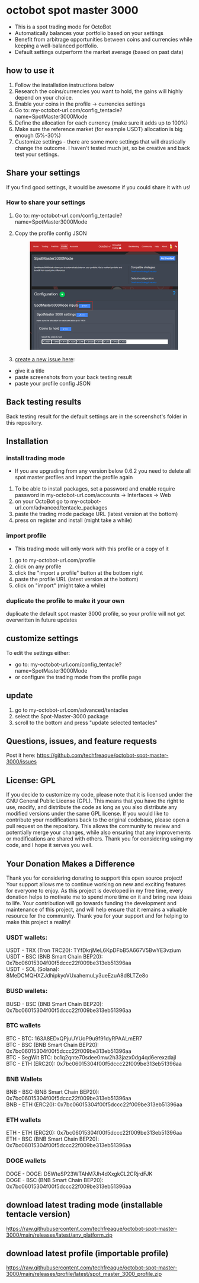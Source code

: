 # octobot spot master 3000

* This is a spot trading mode for OctoBot
* Automatically balances your portfolio based on your settings
* Benefit from arbitrage opportunities between coins and currencies while keeping a well-balanced portfolio.
* Default settings outperform the market average (based on past data)

## how to use it

1. Follow the installation instructions below
2. Research the coins/currencies you want to hold, the gains will highly depend on your choice.
3. Enable your coins in the profile -> currencies settings
4. Go to: my-octobot-url.com/config\_tentacle?name=SpotMaster3000Mode
5. Define the allocation for each currency (make sure it adds up to 100%)
6. Make sure the reference market (for example USDT) allocation is big enough (5%-30%)
7. Customize settings - there are some more settings that will drastically change the outcome. I haven't tested much jet, so be creative and back test your settings.

## Share your settings

If you find good settings, it would be awesome if you could share it with us!

### How to share your settings

1. Go to: my-octobot-url.com/config\_tentacle?name=SpotMaster3000Mode
2.  Copy the profile config JSON

    <figure><img src=".gitbook/assets/image.png" alt=""><figcaption></figcaption></figure>
3. [create a new issue here](https://github.com/techfreaque/octobot-spot-master-3000/issues/new):

* give it a title
* paste screenshots from your back testing result
* paste your profile config JSON&#x20;

## Back testing results

Back testing result for the default settings are in the screenshot's folder in this repository.

## Installation

### install trading mode
* If you are upgrading from any version below 0.6.2 you need to delete all spot master profiles and import the profile again 
1. To be able to install packages, set a password and enable require password in my-octobot-url.com/accounts -> Interfaces -> Web
2. on your OctoBot go to my-octobot-url.com/advanced/tentacle\_packages
3. paste the trading mode package URL (latest version at the bottom)
4. press on register and install (might take a while)

### import profile
* This trading mode will only work with this profile or a copy of it
1. go to my-octobot-url.com/profile
2. click on any profile
3. click the "import a profile" button at the bottom right
4. paste the profile URL (latest version at the bottom)
5. click on "import" (might take a while)


### duplicate the profile to make it your own

duplicate the default spot master 3000 profile, so your profile will not get overwritten in future updates

## customize settings

To edit the settings either:

* go to: my-octobot-url.com/config\_tentacle?name=SpotMaster3000Mode
* or configure the trading mode from the profile page

## update

1. go to my-octobot-url.com/advanced/tentacles
2. select the Spot-Master-3000 package
3. scroll to the bottom and press "update selected tentacles"

## Questions, issues, and feature requests

Post it here: https://github.com/techfreaque/octobot-spot-master-3000/issues

## License: GPL

If you decide to customize my code, please note that it is licensed under the GNU General Public License (GPL). This means that you have the right to use, modify, and distribute the code as long as you also distribute any modified versions under the same GPL license. If you would like to contribute your modifications back to the original codebase, please open a pull request on the repository. This allows the community to review and potentially merge your changes, while also ensuring that any improvements or modifications are shared with others. Thank you for considering using my code, and I hope it serves you well.

## Your Donation Makes a Difference

Thank you for considering donating to support this open source project! Your support allows me to continue working on new and exciting features for everyone to enjoy. As this project is developed in my free time, every donation helps to motivate me to spend more time on it and bring new ideas to life. Your contribution will go towards funding the development and maintenance of this project, and will help ensure that it remains a valuable resource for the community. Thank you for your support and for helping to make this project a reality!

### USDT wallets:

USDT - TRX (Tron TRC20): TYfDkrjMeL6KpDFbB5A667V5BwYE3vzium\
USDT - BSC (BNB Smart Chain BEP20): 0x7bc06015304f00f5dccc22f009be313eb51396aa\
USDT - SOL (Solana): 8MeDCMQHXZJdhipkyoVUxahemuLy3ueEzuA8d8LTZe8o

### BUSD wallets:

BUSD - BSC (BNB Smart Chain BEP20): 0x7bc06015304f00f5dccc22f009be313eb51396aa

### BTC wallets

BTC - BTC: 163A8EDxQPjuUYUoP9u9f91dyRPAALmER7\
BTC - BSC (BNB Smart Chain BEP20): 0x7bc06015304f00f5dccc22f009be313eb51396aa\
BTC - SegWit BTC: bc1q2qnte70sdee0mw2h33jazx0dg4qd6erexzdajl\
BTC - ETH (ERC20): 0x7bc06015304f00f5dccc22f009be313eb51396aa

### BNB Wallets

BNB - BSC (BNB Smart Chain BEP20): 0x7bc06015304f00f5dccc22f009be313eb51396aa\
BNB - ETH (ERC20): 0x7bc06015304f00f5dccc22f009be313eb51396aa

### ETH wallets

ETH - ETH (ERC20): 0x7bc06015304f00f5dccc22f009be313eb51396aa ETH - BSC (BNB Smart Chain BEP20): 0x7bc06015304f00f5dccc22f009be313eb51396aa

### DOGE wallets

DOGE - DOGE: D5WteSP23WTAhM7Jh4dXxgkCL2CRjrdFJK\
DOGE - BSC (BNB Smart Chain BEP20): 0x7bc06015304f00f5dccc22f009be313eb51396aa

## download latest trading mode (installable tentacle version)

https://raw.githubusercontent.com/techfreaque/octobot-spot-master-3000/main/releases/latest/any_platform.zip

## download latest profile (importable profile)

https://raw.githubusercontent.com/techfreaque/octobot-spot-master-3000/main/releases/profile/latest/spot_master_3000_profile.zip
